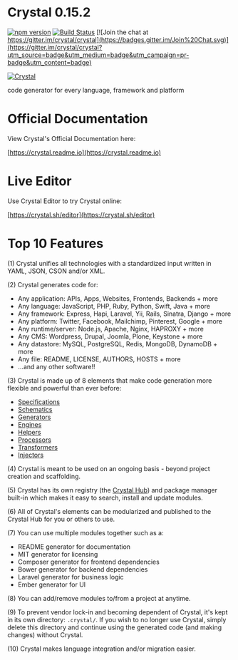 # Crystal 0.15.2

[![npm version](https://badge.fury.io/js/crystal.svg)](http://badge.fury.io/js/crystal)
[![Build Status](https://travis-ci.org/crystal/crystal.svg?branch=master)](https://travis-ci.org/crystal/crystal)
[![Join the chat at https://gitter.im/crystal/crystal](https://badges.gitter.im/Join%20Chat.svg)](https://gitter.im/crystal/crystal?utm_source=badge&utm_medium=badge&utm_campaign=pr-badge&utm_content=badge)

[![Crystal](http://crystal.sh/images/crystal.svg)](http://crystal.sh)

code generator for every language, framework and platform

# Official Documentation

View Crystal's Official Documentation here:

[https://crystal.readme.io](https://crystal.readme.io)

# Live Editor

Use Crystal Editor to try Crystal online:

[https://crystal.sh/editor](https://crystal.sh/editor)

# Top 10 Features

(1) Crystal unifies all technologies with a standardized input written in YAML, JSON, CSON and/or XML.

(2) Crystal generates code for:

  - Any application: APIs, Apps, Websites, Frontends, Backends + more
  - Any language: JavaScript, PHP, Ruby, Python, Swift, Java + more
  - Any framework: Express, Hapi, Laravel, Yii, Rails, Sinatra, Django + more
  - Any platform: Twitter, Facebook, Mailchimp, Pinterest, Google + more
  - Any runtime/server: Node.js, Apache, Nginx, HAPROXY + more
  - Any CMS: Wordpress, Drupal, Joomla, Plone, Keystone + more
  - Any datastore: MySQL, PostgreSQL, Redis, MongoDB, DynamoDB + more
  - Any file: README, LICENSE, AUTHORS, HOSTS + more
  - ...and any other software!!
  
(3) Crystal is made up of 8 elements that make code generation more flexible and powerful than ever before:

  - [Specifications](https://crystal.readme.io/v0.8/docs/specifications)
  - [Schematics](https://crystal.readme.io/v0.8/docs/schematics)
  - [Generators](https://crystal.readme.io/v0.8/docs/generators)
  - [Engines](https://crystal.readme.io/v0.8/docs/engines)
  - [Helpers](https://crystal.readme.io/v0.8/docs/helpers)
  - [Processors](https://crystal.readme.io/v0.8/docs/processors)
  - [Transformers](https://crystal.readme.io/v0.8/docs/transformers)
  - [Injectors](https://crystal.readme.io/v0.8/docs/injectors)
  
(4) Crystal is meant to be used on an ongoing basis - beyond project creation and scaffolding.

(5) Crystal has its own registry (the [Crystal Hub](https://hub.crystal.sh)) and package manager built-in which makes it easy to search, install and update modules.

(6) All of Crystal's elements can be modularized and published to the Crystal Hub for you or others to use.

(7) You can use multiple modules together such as a:

  - README generator for documentation
  - MIT generator for licensing
  - Composer generator for frontend dependencies
  - Bower generator for backend dependencies
  - Laravel generator for business logic
  - Ember generator for UI

(8) You can add/remove modules to/from a project at anytime.

(9) To prevent vendor lock-in and becoming dependent of Crystal, it's kept in its own directory: `.crystal/`. If you wish to no longer use Crystal, simply delete this directory and continue using the generated code (and making changes) without Crystal.

(10) Crystal makes language integration and/or migration easier.

